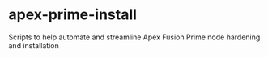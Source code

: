 # apex-prime-install
Scripts to help automate and streamline Apex Fusion Prime node hardening and installation
